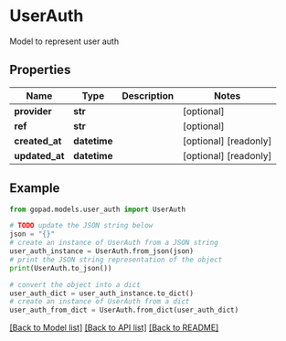 # UserAuth

Model to represent user auth

## Properties

Name | Type | Description | Notes
------------ | ------------- | ------------- | -------------
**provider** | **str** |  | [optional] 
**ref** | **str** |  | [optional] 
**created_at** | **datetime** |  | [optional] [readonly] 
**updated_at** | **datetime** |  | [optional] [readonly] 

## Example

```python
from gopad.models.user_auth import UserAuth

# TODO update the JSON string below
json = "{}"
# create an instance of UserAuth from a JSON string
user_auth_instance = UserAuth.from_json(json)
# print the JSON string representation of the object
print(UserAuth.to_json())

# convert the object into a dict
user_auth_dict = user_auth_instance.to_dict()
# create an instance of UserAuth from a dict
user_auth_from_dict = UserAuth.from_dict(user_auth_dict)
```
[[Back to Model list]](../README.md#documentation-for-models) [[Back to API list]](../README.md#documentation-for-api-endpoints) [[Back to README]](../README.md)


